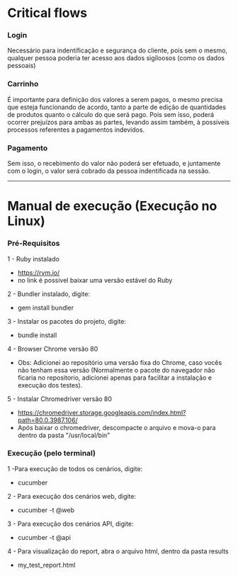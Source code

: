 # Critical flows

### Login
Necessário para indentificação e segurança do cliente, pois sem o mesmo, qualquer pessoa poderia ter acesso aos dados sigiloosos (como os dados pessoais)

### Carrinho
É importante para definição dos valores a serem pagos, o mesmo precisa que esteja funcionando de acordo, tanto a parte de edição de quantidades de produtos quanto o cálculo do que será pago. Pois sem isso, poderá ocorrer prejuízos para ambas as partes, levando assim também, à possíveis processos referentes a pagamentos indevidos.

### Pagamento
Sem isso, o recebimento do valor não poderá ser efetuado, e juntamente com o login, o valor será cobrado da pessoa indentificada na sessão.

___
# Manual de execução (Execução no Linux)

### Pré-Requisitos
1 - Ruby instalado
  - https://rvm.io/
  - no link é possivel baixar uma versão estável do Ruby

2 - Bundler instalado, digite:
   - gem install bundler
   
3 - Instalar os pacotes do projeto, digite:
   - bundle install
   
4 - Browser Chrome versão 80
   - Obs: Adicionei ao repositório uma versão fixa do Chrome, caso vocês não tenham essa versão (Normalmente o pacote do navegador não ficaria no repositorio, adicionei apenas para facilitar a instalação e execução dos testes).

5 - Instalar Chromedriver versão 80
   - https://chromedriver.storage.googleapis.com/index.html?path=80.0.3987.106/
   - Após baixar o chromedriver, descompacte o arquivo e mova-o para dentro da pasta "/usr/local/bin"


### Execução (pelo terminal)
1 -Para execução de todos os cenários, digite:
   - cucumber
   
2 - Para execução dos cenários web, digite:
   - cucumber -t @web
   
3 - Para execução dos cenários API, digite:
   - cucumber -t @api
   
4 - Para visualização do report, abra o arquivo html, dentro da pasta results
   - my_test_report.html